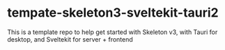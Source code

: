 # tempate-skeleton3-sveltekit-tauri2

This is a template repo to help get started with Skeleton v3, with Tauri for desktop, and Sveltekit for server + frontend
